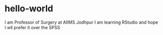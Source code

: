 # hello-world
I am Professor of Surgery at AIIMS Jodhpur
I am learning RStudio and hope I wll prefer it over the SPSS
